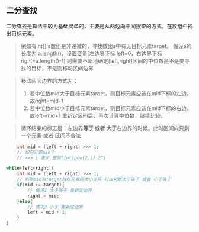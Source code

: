 ## 二分查找

二分查找是算法中较为基础简单的，主要是从两边向中间搜查的方式，在数组中找出目标元素。
> 例如有int[] a数组是非递减的，寻找数组a中有无目标元素target。
> 假设a的长度为 a.length()，设置变量[左边界下标 left=0，右边界下标 right=a.length()-1]
> 则需要不断地确定[left,right]区间的中位数是不是要寻找的目标，不是则移动区间边界

> 移动区间边界的方式为：
> 1. 若中位数mid大于目标元素target，则目标元素应该在mid下标的左边，故right=mid-1
> 2. 若中位数mid小于目标元素target，则目标元素应该在mid下标的右边，故left=mid+1
>   重新定区间后，再次计算中位数，继续比较。



> 循环结束的标志是：左边界**等于 或者 大于**右边界的时候，此时区间内只剩一个元素 或者 区间不合法

```java
	int mid = (left + right) >>> 1;
	// 如何计算mid？
	// >>> i 表示 整除(int)pow(2,i) 2^i
```

```java
while(left<right){
    int mid = (left + right) >>> 1;
  	// 判断mid与target目标元素的大小关系 可以判断大于等于 或者 小于等于
  	if(mid >= target){
        // 情况1 大于等于 重新定边界
      	right = mid;
    }else{
        // 情况2 小于 重新定边界
      	left = mid + 1;
    }
}
```

